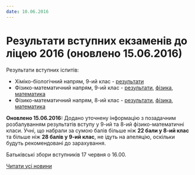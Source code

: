 ```yaml
---
date: 10.06.2016
---
```

# Результати вступних екзаменів до ліцею 2016 (оновлено 15.06.2016)

Результати вступних іспитів:

- Хіміко-біологічний напрям, 9-ий клас - [результати](/files/blog/результати-вступних-екзаменів-до-ліцею-2016/результати-9-хб.pdf)
- Фізико-математичний напрям, 9-ий клас - [результати](/files/blog/результати-вступних-екзаменів-до-ліцею-2016/результати-9-фм.pdf), [фізика](/files/blog/результати-вступних-екзаменів-до-ліцею-2016/результати-фізика-9.pdf), [математика](/files/blog/результати-вступних-екзаменів-до-ліцею-2016/результати-математика-9.pdf)
- Фізико-математичний напрям, 8-ий клас - [результати](/files/blog/результати-вступних-екзаменів-до-ліцею-2016/результати-8-фм.pdf), [фізика](/files/blog/результати-вступних-екзаменів-до-ліцею-2016/результати-фізика-8.pdf), [математика](/files/blog/результати-вступних-екзаменів-до-ліцею-2016/результати-математика-8.pdf)

**Оновлено 15.06.2016:** Додано уточнену інформацію з позадачним розбалуванням результатів вступу у 9-ий та 8-ий фізико-математичні класи. Учні, що набрали за сумою балів більше ніж **22 бали у 8-ий клас** та більше ніж **28 балів у 9-ий клас**, не ідуть на апеляцію, оскільки будуть рекомендовані до зарахування.

Батьківські збори вступників 17 червня о 16.00.

[Читати усі новини](/news)
